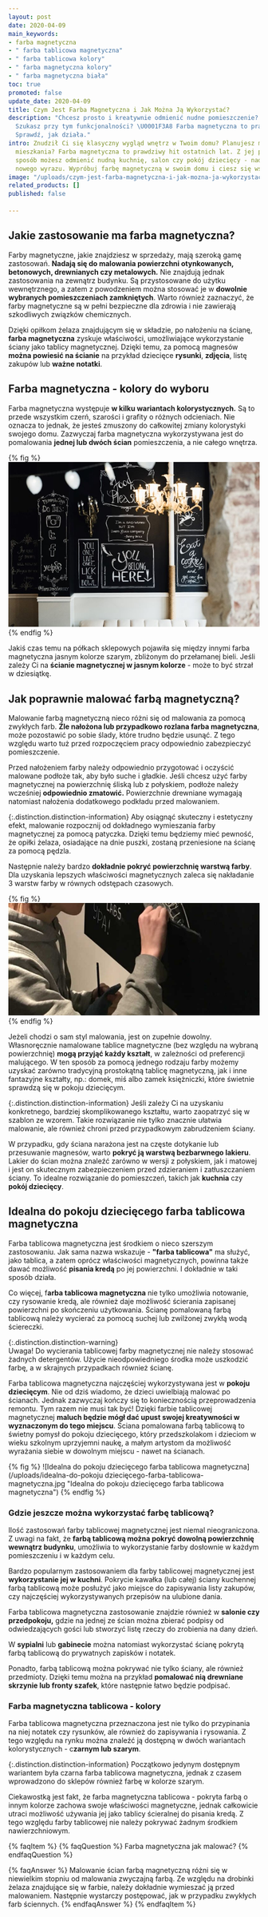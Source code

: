 ```yaml
---
layout: post
date: 2020-04-09
main_keywords:
- farba magnetyczna
- " farba tablicowa magnetyczna"
- " farba tablicowa kolory"
- " farba magnetyczna kolory"
- " farba magnetyczna biała"
toc: true
promoted: false
update_date: 2020-04-09
title: Czym Jest Farba Magnetyczna i Jak Można Ją Wykorzystać?
description: "Chcesz prosto i kreatywnie odmienić nudne pomieszczenie? \U0001F449
  Szukasz przy tym funkcjonalności? \U0001F3A8 Farba magnetyczna to prawdziwy hit.
  Sprawdź, jak działa."
intro: Znudził Ci się klasyczny wygląd wnętrz w Twoim domu? Planujesz małe odświeżenie
  mieszkania? Farba magnetyczna to prawdziwy hit ostatnich lat. Z jej pomocą w prosty
  sposób możesz odmienić nudną kuchnię, salon czy pokój dziecięcy - nadając im zupełnie
  nowego wyrazu. Wypróbuj farbę magnetyczną w swoim domu i ciesz się wspaniałymi efektami.
image: "/uploads/czym-jest-farba-magnetyczna-i-jak-mozna-ja-wykorzystac.jpeg"
related_products: []
published: false

---
```

## Jakie zastosowanie ma farba magnetyczna?

Farby magnetyczne, jakie znajdziesz w sprzedaży, mają szeroką gamę zastosowań. **Nadają się do malowania powierzchni otynkowanych, betonowych, drewnianych czy metalowych.** Nie znajdują jednak zastosowania na zewnątrz budynku. Są przystosowane do użytku wewnętrznego, a zatem z powodzeniem można stosować je w **dowolnie wybranych pomieszczeniach zamkniętych**.  Warto również zaznaczyć, że farby magnetyczne są w pełni bezpieczne dla zdrowia i nie zawierają szkodliwych związków chemicznych.

Dzięki opiłkom żelaza znajdującym się w składzie, po nałożeniu na ścianę, **farba magnetyczna** zyskuje właściwości, umożliwiające wykorzystanie ściany jako tablicy magnetycznej.  Dzięki temu, za pomocą magnesów **można powiesić na ścianie** na przykład dziecięce **rysunki**, **zdjęcia**, listę zakupów lub **ważne notatki**.

## Farba magnetyczna - kolory do wyboru

Farba magnetyczna występuje **w kilku wariantach kolorystycznych.** Są to przede wszystkim czerń, szarości i grafity o różnych odcieniach. Nie oznacza to jednak, że jesteś zmuszony do całkowitej zmiany kolorystyki swojego domu. Zazwyczaj farba magnetyczna wykorzystywana jest do pomalowania **jednej lub dwóch ścian** pomieszczenia, a nie całego wnętrza.

{% fig %}
![Farba magnetyczna - kolory do wyboru](/uploads/farba-tablicowa.jpg "Farba magnetyczna - kolory do wyboru")
{% endfig %}

Jakiś czas temu na półkach sklepowych pojawiła się między innymi farba magnetyczna jasnym kolorze szarym, zbliżonym do przełamanej bieli. Jeśli zależy Ci na **ścianie magnetycznej w jasnym kolorze** - może to być strzał w dziesiątkę.

## Jak poprawnie malować farbą magnetyczną?

Malowanie farbą magnetyczną nieco różni się od malowania za pomocą zwykłych farb. **Źle nałożona lub przypadkowo rozlana farba magnetyczna**, może pozostawić po sobie ślady, które trudno będzie usunąć. Z tego względu warto tuż przed rozpoczęciem pracy odpowiednio zabezpieczyć pomieszczenie.

Przed nałożeniem farby należy odpowiednio przygotować i oczyścić  malowane podłoże tak, aby było suche i gładkie. Jeśli chcesz użyć farby magnetycznej na powierzchnię śliską lub z połyskiem, podłoże należy wcześniej **odpowiednio zmatowić.** Powierzchnie drewniane wymagają natomiast nałożenia dodatkowego podkładu przed malowaniem.

{:.distinction.distinction-information}
Aby osiągnąć skuteczny i estetyczny efekt, malowanie rozpocznij od dokładnego wymieszania farby magnetycznej za pomocą patyczka. Dzięki temu będziemy mieć pewność, że opiłki żelaza, osiadające na dnie puszki, zostaną przeniesione na ścianę za pomocą pędzla.   
   
Następnie należy bardzo **dokładnie pokryć powierzchnię warstwą farby**. Dla uzyskania lepszych właściwości magnetycznych zaleca się nakładanie 3 warstw farby w równych odstępach czasowych.

{% fig %}
![Jak poprawnie malować farbą magnetyczną?](/uploads/jak-poprawnie-malowac-farba-magnetyczna.jpg "Jak poprawnie malować farbą magnetyczną?")
{% endfig %}

Jeżeli chodzi o sam styl malowania, jest on zupełnie dowolny. Własnoręcznie namalowane tablice magnetyczne (bez względu na wybraną powierzchnię) **mogą przyjąć każdy kształt**, w zależności od preferencji malującego. W ten sposób za pomocą jednego rodzaju farby możemy uzyskać zarówno tradycyjną prostokątną tablicę magnetyczną, jak i inne fantazyjne kształty, np.: domek, miś albo zamek księżniczki, które świetnie sprawdzą się w pokoju dziecięcym. 

{:.distinction.distinction-information}
Jeśli zależy Ci na uzyskaniu konkretnego, bardziej skomplikowanego kształtu, warto zaopatrzyć się w szablon ze wzorem. Takie rozwiązanie nie tylko znacznie ułatwia malowanie, ale również chroni przed przypadkowym zabrudzeniem ściany.

W przypadku, gdy ściana narażona jest na częste dotykanie lub przesuwanie magnesów, warto **pokryć ją warstwą bezbarwnego lakieru**. Lakier do ścian można znaleźć zarówno w wersji z połyskiem, jak i matowej i jest on skutecznym zabezpieczeniem przed zdzieraniem i zatłuszczaniem ściany. To idealne rozwiązanie do pomieszczeń, takich jak **kuchnia** czy **pokój dziecięcy**.

## Idealna do pokoju dziecięcego farba tablicowa magnetyczna

Farba tablicowa magnetyczna jest środkiem o nieco szerszym zastosowaniu. Jak sama nazwa wskazuje - **"farba tablicowa"** ma służyć, jako tablica, a zatem oprócz właściwości magnetycznych, powinna także dawać możliwość **pisania kredą** po jej powierzchni. I dokładnie w taki sposób działa.

Co więcej, f**arba tablicowa magnetyczna** nie tylko umożliwia notowanie, czy rysowanie kredą, ale również daje możliwość ścierania zapisanej powierzchni po skończeniu użytkowania. Ścianę pomalowaną farbą tablicową należy wycierać za pomocą suchej lub zwilżonej zwykłą wodą ściereczki.

{:.distinction.distinction-warning}  
Uwaga! Do wycierania tablicowej farby magnetycznej nie należy stosować żadnych detergentów. Użycie nieodpowiedniego środka może uszkodzić farbę, a w skrajnych przypadkach również ścianę.

Farba tablicowa magnetyczna najczęściej wykorzystywana jest w **pokoju dziecięcym**. Nie od dziś wiadomo, że dzieci uwielbiają malować po ścianach. Jednak zazwyczaj kończy się to koniecznością przeprowadzenia remontu. Tym razem nie musi tak być! Dzięki farbie tablicowej magnetycznej **maluch będzie mógł dać upust swojej kreatywności w wyznaczonym do tego miejscu**.  Ściana pomalowana farbą tablicową to świetny pomysł do pokoju dziecięcego, który przedszkolakom i dzieciom w wieku szkolnym uprzyjemni naukę, a małym artystom da możliwość wyrażania siebie w dowolnym miejscu - nawet na ścianach.

{% fig %}
![Idealna do pokoju dziecięcego farba tablicowa magnetyczna](/uploads/idealna-do-pokoju dziecięcego-farba-tablicowa-magnetyczna.jpg "Idealna do pokoju dziecięcego farba tablicowa magnetyczna")
{% endfig %}

### Gdzie jeszcze można wykorzystać farbę tablicową?

Ilość zastosowań farby tablicowej magnetycznej jest niemal nieograniczona. Z uwagi na fakt, że **farbą tablicową można pokryć dowolną powierzchnię wewnątrz budynku**, umożliwia to wykorzystanie farby dosłownie w każdym pomieszczeniu i w każdym celu.

Bardzo popularnym zastosowaniem dla farby tablicowej magnetycznej jest **wykorzystanie jej w kuchni**. Pokrycie kawałka (lub całej) ściany kuchennej farbą tablicową może posłużyć jako miejsce do zapisywania listy zakupów, czy najczęściej wykorzystywanych przepisów na ulubione dania. 

Farba tablicowa magnetyczna zastosowanie znajdzie również w **salonie czy przedpokoju,** gdzie na jednej ze ścian można zbierać podpisy od odwiedzających gości lub stworzyć listę rzeczy do zrobienia na dany dzień. 

W **sypialni** lub **gabinecie** można natomiast wykorzystać ścianę pokrytą farbą tablicową do prywatnych zapisków i notatek.

Ponadto, farbą tablicową można pokrywać nie tylko ściany, ale również przedmioty. Dzięki temu można na przykład **pomalować nią drewniane skrzynie lub fronty szafek**, które następnie łatwo będzie podpisać.

### Farba magnetyczna tablicowa - kolory

Farba tablicowa magnetyczna przeznaczona jest nie tylko do przypinania na niej notatek czy rysunków, ale również do zapisywania i rysowania. Z tego względu na rynku można znaleźć ją dostępną w dwóch wariantach kolorystycznych - c**zarnym lub szarym**. 

{:.distinction.distinction-information}
Początkowo jedynym dostępnym wariantem była czarna farba tablicowa magnetyczna, jednak z czasem wprowadzono do sklepów również farbę w kolorze szarym.

Ciekawostką jest fakt, że farba magnetyczna tablicowa - pokryta farbą o innym kolorze zachowa swoje właściwości magnetyczne, jednak całkowicie utraci możliwość używania jej jako tablicy ścieralnej do pisania kredą. Z tego względu farby tablicowej nie należy pokrywać żadnym środkiem nawierzchniowym.

{% faqItem %}
{% faqQuestion %}
Farba magnetyczna jak malować?
{% endfaqQuestion %}

{% faqAnswer %}
Malowanie ścian farbą magnetyczną różni się w niewielkim stopniu od malowania zwyczajną farbą. Ze względu na drobinki żelaza znajdujące się w farbie, należy dokładnie wymieszać ją przed malowaniem. Następnie wystarczy postępować, jak w przypadku zwykłych farb ściennych.
{% endfaqAnswer %}
{% endfaqItem %}